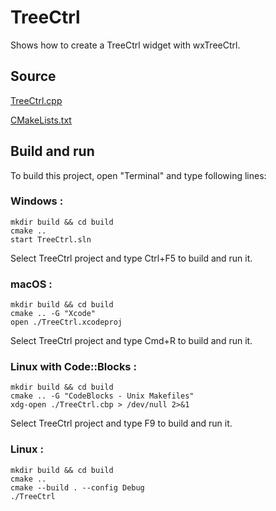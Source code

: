 # TreeCtrl

Shows how to create a TreeCtrl widget with wxTreeCtrl.

## Source

[TreeCtrl.cpp](TreeCtrl.cpp)

[CMakeLists.txt](CMakeLists.txt)

## Build and run

To build this project, open "Terminal" and type following lines:

### Windows :

``` shell
mkdir build && cd build
cmake .. 
start TreeCtrl.sln
```

Select TreeCtrl project and type Ctrl+F5 to build and run it.

### macOS :

``` shell
mkdir build && cd build
cmake .. -G "Xcode"
open ./TreeCtrl.xcodeproj
```

Select TreeCtrl project and type Cmd+R to build and run it.

### Linux with Code::Blocks :

``` shell
mkdir build && cd build
cmake .. -G "CodeBlocks - Unix Makefiles"
xdg-open ./TreeCtrl.cbp > /dev/null 2>&1
```

Select TreeCtrl project and type F9 to build and run it.

### Linux :

``` shell
mkdir build && cd build
cmake .. 
cmake --build . --config Debug
./TreeCtrl
```
